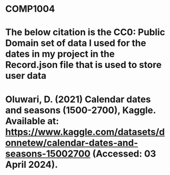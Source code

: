 # COMP1004


# The below citation is the CC0: Public Domain set of data I used for the dates in my project in the Record.json file that is used to store user data

# Oluwari, D. (2021) Calendar dates and seasons (1500-2700), Kaggle. Available at: https://www.kaggle.com/datasets/donnetew/calendar-dates-and-seasons-15002700 (Accessed: 03 April 2024). 